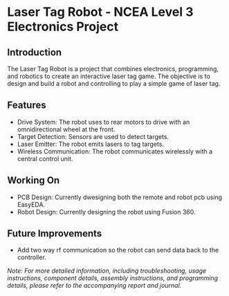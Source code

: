 # Laser Tag Robot - NCEA Level 3 Electronics Project

## Introduction
The Laser Tag Robot is a project that combines electronics, programming, and robotics to create an interactive laser tag game. The objective is to design and build a robot and controlling to play a simple game of laser tag.

## Features
- Drive System: The robot uses to rear motors to drive with an omnidirectional wheel at the front.
- Target Detection: Sensors are used to detect targets.
- Laser Emitter: The robot emits lasers to tag targets.
- Wireless Communication: The robot communicates wirelessly with a central control unit.

## Working On
- PCB Design: Currently dwesigning both the remote and robot pcb using EasyEDA.
- Robot Design: Currently designing the robot using Fusion 360.

## Future Improvements
- Add two way rf communication so the robot can send data back to the controller.

*Note: For more detailed information, including troubleshooting, usage instructions, component details, assembly instructions, and programming details, please refer to the accompanying report and journal.*